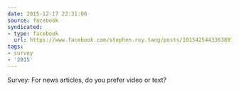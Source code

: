 ```yaml
---
date: 2015-12-17 22:31:00
source: facebook
syndicated:
- type: facebook
  url: https://www.facebook.com/stephen.roy.tang/posts/10154254433638912
tags:
- survey
- '2015'
---
```


Survey: For news articles, do you prefer video or text?